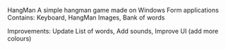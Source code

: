 HangMan
A simple hangman game made on Windows Form applications
Contains:
Keyboard,
HangMan Images,
Bank of words

Improvements:
Update List of words,
Add sounds,
Improve UI (add more colours)
